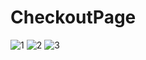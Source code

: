 # CheckoutPage

![1](https://user-images.githubusercontent.com/107196337/213874322-81a839bd-6a87-47be-a38d-9db8c2be48a5.png)
![2](https://user-images.githubusercontent.com/107196337/213874325-d11a5f51-9724-455e-8605-c7d61313b5ef.png)
![3](https://user-images.githubusercontent.com/107196337/213874326-848a7af8-ef45-44da-a280-3ae957474d1f.png)
